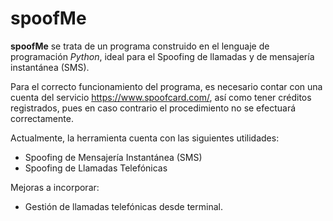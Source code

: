 # spoofMe

**spoofMe** se trata de un programa construido en el lenguaje de programación _Python_, ideal para el Spoofing de llamadas y de mensajería instantánea (SMS).

Para el correcto funcionamiento del programa, es necesario contar con una cuenta del servicio https://www.spoofcard.com/, así como tener créditos registrados, pues en caso contrario el procedimiento no se efectuará correctamente.

Actualmente, la herramienta cuenta con las siguientes utilidades:

* Spoofing de Mensajería Instantánea (SMS)
* Spoofing de Llamadas Telefónicas

Mejoras a incorporar:

* Gestión de llamadas telefónicas desde terminal.
